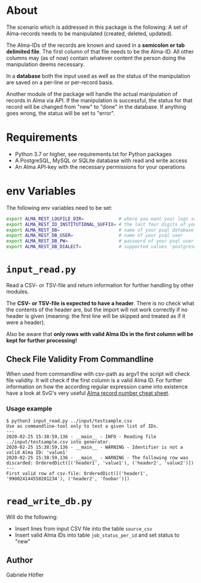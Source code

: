 # About
The scenario which is addressed in this package is the following:
A set of Alma-records needs to be manipulated (created, deleted, updated).

The Alma-IDs of the records are known and saved in a **semicolon or tab
delimited file**. The first column of that file needs to be the Alma-ID.
All other columns may (as of now) contain whatever content the person
doing the manipulation deems necessary.

In a **database** both the input used as well as the
status of the manipulation are saved on a per-line or per-record basis.

Another module of the package will handle the actual manipulation of
records in Alma via API. If the manipulation is successful, the status for that
record will be changed from "new" to "done" in the database. If anything
goes wrong, the status will be set to "error".

# Requirements
* Python 3.7 or higher, see requirements.txt for Python packages
* A PostgreSQL, MySQL or SQLite database with read and write access
* An Alma API-key with the necessary permissions for your operations

# env Variables

The following env variables need to be set:

```bash
export ALMA_REST_LOGFILE_DIR=             # where you want your logs saved
export ALMA_REST_ID_INSTITUTIONAL_SUFFIX= # the last four digits of your Alma IDs
export ALMA_REST_DB=                      # name of your psql database
export ALMA_REST_DB_USER=                 # name of your psql user
export ALMA_REST_DB_PW=                   # password of your psql user
export ALMA_REST_DB_DIALECT=              # supported values 'postgresql', 'mysql' or 'sqlite'
```

# `input_read.py`

Read a CSV- or TSV-file and return information for further handling by other modules.

The **CSV- or TSV-file is expected to have a header**. There is no check what the contents
of the header are, but the import will not work correctly if no header is given (meaning: the first
line will be skipped and treated as if it were a header).

Also be aware that
**only rows with valid Alma IDs in the first column will be kept for further processing!**

## Check File Validity From Commandline

When used from commandline with csv-path as argv1 the script will check file validity.
It will check if the first column is a valid Alma ID. For further information
on how the according regular expression came into existence have a look at SvG's very useful
[Alma record number cheat sheet][1].

[1]: https://knowledge.exlibrisgroup.com/Alma/Community_Knowledge/How_to_-_A_cheat_sheet_for_Alma_record_numbers

### Usage example

```
$ python3 input_read.py ../input/testsample.csv
Use as commandline-tool only to test a given list of IDs.
---
2020-02-25 15:38:59,136 - __main__ - INFO - Reading file ../input/testsample.csv into generator.
2020-02-25 15:38:59,136 - __main__ - WARNING - Identifier is not a valid Alma ID: 'value1'
2020-02-25 15:38:59,136 - __main__ - WARNING - The following row was discarded: OrderedDict([('header1', 'value1'), ('header2', 'value2')])
---
First valid row of csv-file: OrderedDict([('header1', '990024144550201234'), ('header2', 'foobar')])
```

# `read_write_db.py`

Will do the following:

* Insert lines from input CSV file into the table `source_csv`
* Insert valid Alma IDs into table `job_status_per_id` and set status to "new"

## Author

Gabriele Höfler
